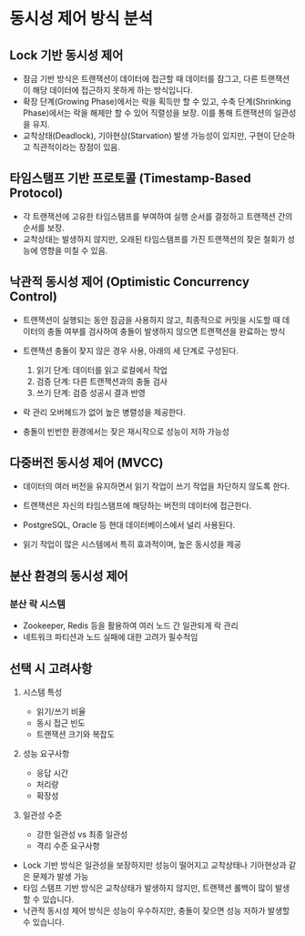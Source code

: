 # 동시성 제어 방식 분석

## Lock 기반 동시성 제어

- 잠금 기반 방식은 트랜잭션이 데이터에 접근할 때 데이터를 잠그고, 다른 트랜잭션이 해당 데이터에 접근하지 못하게 하는 방식입니다.
- 확장 단계(Growing Phase)에서는 락을 획득만 할 수 있고, 수축 단계(Shrinking Phase)에서는 락을 해제만 할 수 있어 직렬성을 보장. 이를 통해 트랜잭션의 일관성을 유지.
- 교착상태(Deadlock), 기아현상(Starvation) 발생 가능성이 있지만, 구현이 단순하고 직관적이라는 장점이 있음.

## 타임스탬프 기반 프로토콜 (Timestamp-Based Protocol)
- 각 트랜잭션에 고유한 타임스탬프를 부여하여 실행 순서를 결정하고 트랜잭션 간의 순서를 보장.
- 교착상태는 발생하지 않지만, 오래된 타임스탬프를 가진 트랜잭션의 잦은 철회가 성능에 영향을 미칠 수 있음.

## 낙관적 동시성 제어 (Optimistic Concurrency Control)

- 트랜잭션이 실행되는 동안 잠금을 사용하지 않고, 최종적으로 커밋을 시도할 때 데이터의 충돌 여부를 검사하여 충돌이 발생하지 않으면 트랜잭션을 완료하는 방식
- 트랜잭션 충돌이 잦지 않은 경우 사용, 아래의 세 단계로 구성된다.
    1. 읽기 단계: 데이터를 읽고 로컬에서 작업
    2. 검증 단계: 다른 트랜잭션과의 충돌 검사
    3. 쓰기 단계: 검증 성공시 결과 반영


- 락 관리 오버헤드가 없어 높은 병렬성을 제공한다.
- 충돌이 빈번한 환경에서는 잦은 재시작으로 성능이 저하 가능성

## 다중버전 동시성 제어 (MVCC)

- 데이터의 여러 버전을 유지하면서 읽기 작업이 쓰기 작업을 차단하지 않도록 한다.
- 트랜잭션은 자신의 타임스탬프에 해당하는 버전의 데이터에 접근한다.

- PostgreSQL, Oracle 등 현대 데이터베이스에서 널리 사용된다.
- 읽기 작업이 많은 시스템에서 특히 효과적이며, 높은 동시성을 제공

## 분산 환경의 동시성 제어

### 분산 락 시스템
- Zookeeper, Redis 등을 활용하여 여러 노드 간 일관되게 락 관리
- 네트워크 파티션과 노드 실패에 대한 고려가 필수적임

## 선택 시 고려사항

1. 시스템 특성
    - 읽기/쓰기 비율
    - 동시 접근 빈도
    - 트랜잭션 크기와 복잡도

2. 성능 요구사항
    - 응답 시간
    - 처리량
    - 확장성

3. 일관성 수준
    - 강한 일관성 vs 최종 일관성
    - 격리 수준 요구사항

- Lock 기반 방식은 일관성을 보장하지만 성능이 떨어지고 교착상태나 기아현상과 같은 문제가 발생 가능
- 타임 스탬프 기반 방식은 교착상태가 발생하지 않지만, 트랜잭션 롤백이 많이 발생할 수 있습니다.
- 낙관적 동시성 제어 방식은 성능이 우수하지만, 충돌이 잦으면 성능 저하가 발생할 수 있습니다.
